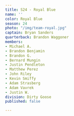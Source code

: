 ```yaml
---
title: S24 - Royal Blue
name: ''
color: Royal Blue
season: 24
photo: "/img/team-royal.jpg"
captain: Bryan Sanders
quarterback: Brandon Waggoner
members:
- Michael A.
- Brandon Benjamin
- Brandon G.
- Bernard Mungin
- Justin Pendleton
- Matthew Perez
- John Riley
- Kevin Smiffy
- Adam Strasberg
- Adam Vavrek
- Justin W.
division: Dirty Goose
published: false

---
```

